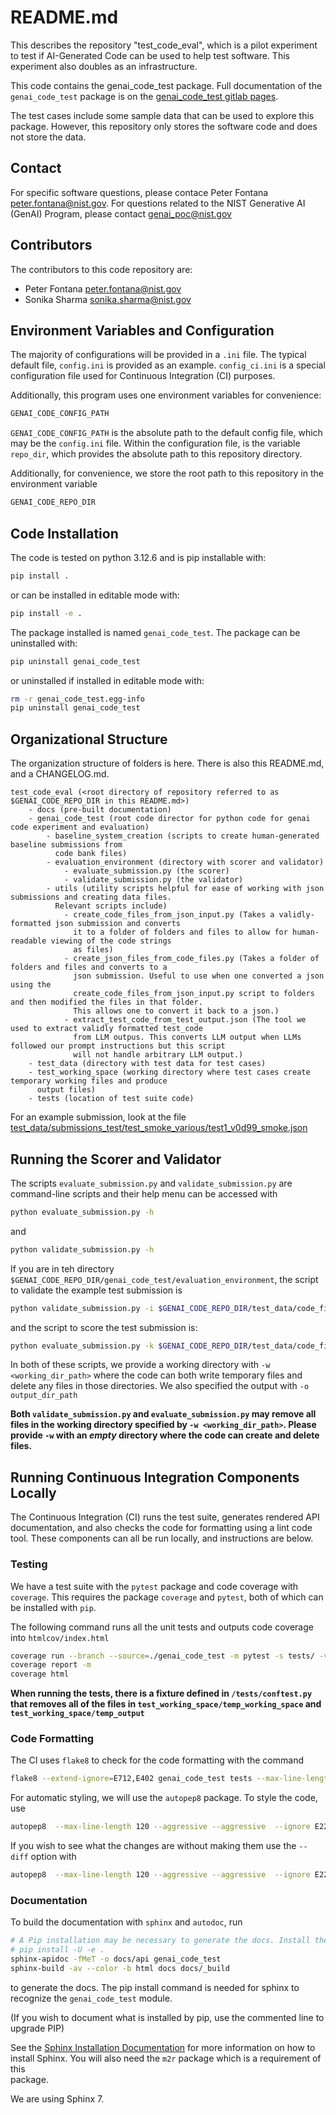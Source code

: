 # README.md

This describes the repository "test_code_eval", which is a pilot experiment to
test if AI-Generated Code can be used to help test software. This experiment
also doubles as an infrastructure.

This code contains the genai_code_test package. Full documentation of the `genai_code_test` package is on
the [genai_code_test gitlab pages](https://genai_code.ipages.nist.gov/test_code_eval/).

The test cases include some sample data that can be used to explore this package. However, this repository only 
stores the software code and does not store the data.

## Contact

For specific software questions, please contace Peter Fontana <peter.fontana@nist.gov>. For questions
related to the NIST Generative AI (GenAI) Program, please contact <genai_poc@nist.gov>

## Contributors

The contributors to this code repository are:

* Peter Fontana <peter.fontana@nist.gov>
* Sonika Sharma <sonika.sharma@nist.gov>

## Environment Variables and Configuration

The majority of configurations will be provided in a `.ini` file. The typical default file,
`config.ini` is provided as an example. `config_ci.ini` is a special configuration file used for Continuous 
Integration (CI) purposes.

Additionally, this program uses one environment variables for convenience:

```bash
GENAI_CODE_CONFIG_PATH
```

`GENAI_CODE_CONFIG_PATH` is the absolute path to the default config file, which may be 
the `config.ini` file. Within the configuration file, is the variable `repo_dir`, which provides the absolute path 
to this repository directory.

Additionally, for convenience, we store the root path to this repository in the environment variable

```bash
GENAI_CODE_REPO_DIR
```

## Code Installation

The code is tested on python 3.12.6 and is pip installable with:

```bash
pip install .
```

or can be installed in editable mode with:

```bash
pip install -e .
```

The package installed is named `genai_code_test`. The package can be uninstalled with:

```bash
pip uninstall genai_code_test
```

or uninstalled if installed in editable mode with:

```bash
rm -r genai_code_test.egg-info
pip uninstall genai_code_test
````


## Organizational Structure

The organization structure of folders is here. There is also this README.md, and a CHANGELOG.md.

    test_code_eval (<root directory of repository referred to as $GENAI_CODE_REPO_DIR in this README.md>)
        - docs (pre-built documentation)
        - genai_code_test (root code director for python code for genai code experiment and evaluation)
            - baseline_system_creation (scripts to create human-generated baseline submissions from
              code bank files)
            - evaluation_environment (directory with scorer and validator)
                - evaluate_submission.py (the scorer)
                - validate_submission.py (the validator)
            - utils (utility scripts helpful for ease of working with json submissions and creating data files.
              Relevant scripts include)
                - create_code_files_from_json_input.py (Takes a validly-formatted json submission and converts
                  it to a folder of folders and files to allow for human-readable viewing of the code strings
                  as files)
                - create_json_files_from_code_files.py (Takes a folder of folders and files and converts to a 
                  json submission. Useful to use when one converted a json using the 
                  create_code_files_from_json_input.py script to folders and then modified the files in that folder.
                  This allows one to convert it back to a json.)
                - extract_test_code_from_test_output.json (The tool we used to extract validly formatted test_code
                  from LLM outpus. This converts LLM output when LLMs followed our prompt instructions but this script
                  will not handle arbitrary LLM output.)
        - test_data (directory with test data for test cases)
        - test_working_space (working directory where test cases create temporary working files and produce
          output files)
        - tests (location of test suite code)

For an example submission, look at the file 
[test_data/submissions_test/test_smoke_various/test1_v0d99_smoke.json](test_data/submissions_test/test_smoke_various/test1_v0d99_smoke.json)


 ## Running the Scorer and Validator
The scripts `evaluate_submission.py` and `validate_submission.py` are command-line scripts and their help menu
can be accessed with

```bash
python evaluate_submission.py -h
```

and 

```bash
python validate_submission.py -h
```

If you are in teh directory `$GENAI_CODE_REPO_DIR/genai_code_test/evaluation_environment`, the script to validate the
example test submission is

```bash
python validate_submission.py -i $GENAI_CODE_REPO_DIR/test_data/code_files_test/prob_data/input_smoke_v1d00.json -o $GENAI_CODE_REPO_DIR/scratch_output/evaluation -w $GENAI_CODE_REPO_DIR/scratch_working_space -s $GENAI_CODE_REPO_DIR/test_data/submissions_test/test_smoke_various/test1_v0d99_smoke.json -v```
```

and the script to score the test submission is:

```bash
python evaluate_submission.py -k $GENAI_CODE_REPO_DIR/test_data/code_files_test/key_data/key_smoke_v1d00.json -o $GENAI_CODE_REPO_DIR/scratch_output/evaluation -w $GENAI_CODE_REPO_DIR/scratch_working_space -s $GENAI_CODE_REPO_DIR/test_data/submissions_test/test_smoke_various/test1_v0d99_smoke.json
```

In both of these scripts, we provide a working directory with `-w <working_dir_path>` where the code can both
write temporary files and delete any files in those directories. We also specified the output with `-o output_dir_path`

**Both `validate_submission.py` and `evaluate_submission.py` may remove all files in the working directory specified by 
`-w <working_dir_path>`.  Please provide `-w` with an *empty* directory where the code can create and delete files.**


## Running Continuous Integration Components Locally

The Continuous Integration (CI) runs the test suite, generates rendered API documentation, and also checks the code for
formatting using a lint code tool. These components can all be run locally, and instructions
are below.

### Testing

We have a test suite with the `pytest` package and code coverage with `coverage`. This requires the package `coverage` 
and `pytest`, both of which can be installed with `pip`.

The following command runs all the unit tests and outputs code coverage into `htmlcov/index.html`

```bash
coverage run --branch --source=./genai_code_test -m pytest -s tests/ -v
coverage report -m
coverage html
```

**When running the tests, there is a fixture defined in `/tests/conftest.py` that removes all of the files in `test_working_space/temp_working_space`
and `test_working_space/temp_output`**

### Code Formatting

The CI uses `flake8` to check for the code formatting with the command

```bash
flake8 --extend-ignore=E712,E402 genai_code_test tests --max-line-length=120 --exclude=docs,./.* 
```

For automatic styling, we will use the `autopep8` package. To style the code, use

```bash
autopep8  --max-line-length 120 --aggressive --aggressive  --ignore E226,E24,W50,W690,E712,E402 -r genai_code_test tests --in-place
```

If you wish to see what the changes are without making them use the `--diff` option with

```bash
autopep8  --max-line-length 120 --aggressive --aggressive  --ignore E226,E24,W50,W690,E712,E402 -r genai_code_test tests --diff
```

### Documentation

To build the documentation with `sphinx` and `autodoc`, run

```bash
# A Pip installation may be necessary to generate the docs. Install the package with:
# pip install -U -e .
sphinx-apidoc -fMeT -o docs/api genai_code_test
sphinx-build -av --color -b html docs docs/_build
```

to generate the docs. The pip install command is needed for sphinx to recognize the `genai_code_test` module.

(If you wish to document what is installed by pip, use the commented line to upgrade PIP)

See the [Sphinx Installation Documentation](https://www.sphinx-doc.org/en/master/usage/installation.html) 
for more information on how to install Sphinx. You will also need the `m2r` package which is a requirement of this  
package.

We are using Sphinx 7.
